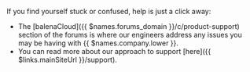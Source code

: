 If you find yourself stuck or confused, help is just a click away:

- The [balenaCloud]({{ $names.forums_domain }}/c/product-support) section of the forums is where our engineers address any issues you may be having with {{ $names.company.lower }}.
- You can read more about our approach to support [here]({{ $links.mainSiteUrl }}/support).
